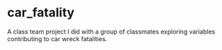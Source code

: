 # car_fatality

A class team project I did with a group of classmates exploring variables contributing to car wreck fatalities.
